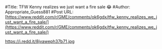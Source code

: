 #Title: TFW Kenny realizes we just want a fire sale 😂
#Author: Appropriate_Guess881
#Post URL: [https://www.reddit.com/r/GME/comments/ok6gdx/tfw_kenny_realizes_we_just_want_a_fire_sale/](https://www.reddit.com/r/GME/comments/ok6gdx/tfw_kenny_realizes_we_just_want_a_fire_sale/)


https://i.redd.it/8jvaweph37b71.jpg